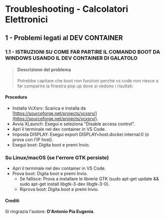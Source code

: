 # Troubleshooting - Calcolatori Elettronici
## 1 - Problemi legati al DEV CONTAINER
### 1.1 - ISTRUZIONI SU COME FAR PARTIRE IL COMANDO BOOT DA WINDOWS USANDO IL DEV CONTAINER DI GALATOLO
> #### Descrizione del problema
> Potrebbe capitare che boot non funzioni perché vs code non riesce a far comparire la finestra pop up dove si vedono i risultati.
#### Procedura
- Installa VcXsrv: Scarica e installa da [https://sourceforge.net/projects/vcxsrv/](https://sourceforge.net/projects/vcxsrv/).
- Avvia XLaunch: Esegui e seleziona "Disable access control".
- Apri il terminale nel dev container in VS Code.
- Imposta DISPLAY: Esegui export DISPLAY=host.docker.internal:0 (o prova con l'IP host).
- Esegui boot: Digita boot e premi Invio.
### Su Linux/macOS (se l'errore GTK persiste)
- Apri il terminale nel dev container in VS Code.
- Prova boot: Digita boot e premi Invio.
  - Se fallisce: Prova a installare le librerie GTK (sudo apt-get update && sudo apt-get install libgtk-3-dev libgtk-3-0).
  - Riprova boot: Digita boot e premi Invio.
#### Crediti
Si ringrazia l'autore: **D'Antonio Pia Eugenia**. 

